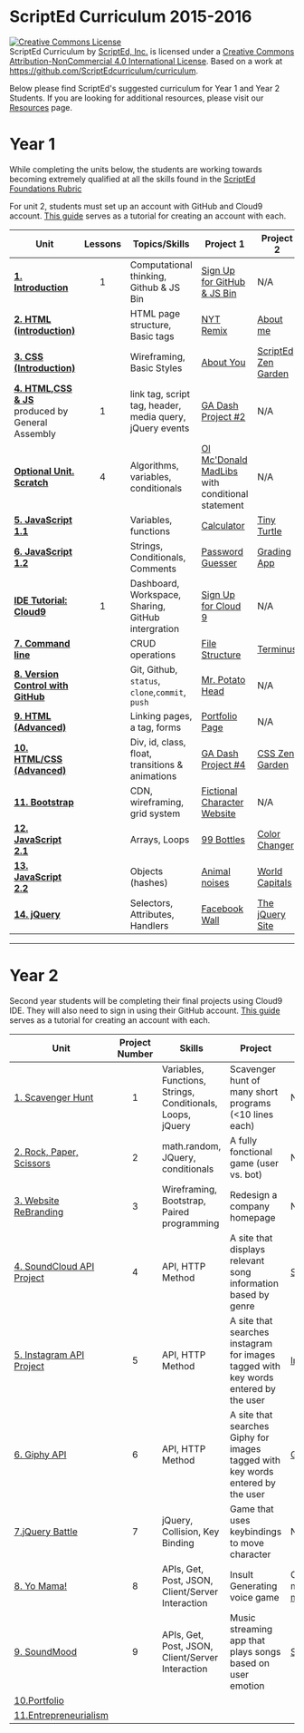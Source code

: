 # ScriptEd Curriculum 2015-2016

<a rel="license" href="http://creativecommons.org/licenses/by-nc/4.0/"><img alt="Creative Commons License" style="border-width:0" src="https://i.creativecommons.org/l/by-nc/4.0/88x31.png" /></a><br /><span xmlns:dct="http://purl.org/dc/terms/" property="dct:title">ScriptEd Curriculum</span> by <a xmlns:cc="http://creativecommons.org/ns#" href="https://github.com/ScriptEdcurriculum/curriculum" property="cc:attributionName" rel="cc:attributionURL">ScriptEd, Inc.</a> is licensed under a <a rel="license" href="http://creativecommons.org/licenses/by-nc/4.0/">Creative Commons Attribution-NonCommercial 4.0 International License</a>.  Based on a work at <a xmlns:dct="http://purl.org/dc/terms/" href="https://github.com/ScriptEdcurriculum/curriculum" rel="dct:source">https://github.com/ScriptEdcurriculum/curriculum</a>.

Below please find ScriptEd's suggested curriculum for Year 1 and Year 2 Students. If you are looking for additional resources, please visit our [Resources](https://github.com/ScriptEdcurriculum/curriculum/tree/master/resources) page.

Year 1
===================
While completing the units below, the students are working towards becoming extremely qualified at all the skills found in the [ScriptEd Foundations Rubric](https://docs.google.com/a/scripted.org/spreadsheets/d/1i21YAD2TBEn7nYeii5VH_7smUjCV13cvX2qgbhEkeZk/edit#gid=1132597865)

For unit 2, students must set up an account with GitHub and Cloud9 account. [This guide](resources/c9) serves as a tutorial for creating an account with each. 

| Unit  | Lessons | Topics/Skills | Project 1	| Project 2	| 
|-------|:-------:|------	|--------------|--------------|
| [**1. Introduction**](units/1-introduction/)| 1 | Computational thinking, Github & JS Bin  | [Sign Up for GitHub & JS Bin]()| N/A|
| [**2. HTML (introduction)**](units/2-HTML1/)|  | HTML page structure, Basic tags |[NYT Remix]()   | [About me]()
| [**3. CSS (Introduction)**](units/3-CSS1/)|  | Wireframing, Basic Styles  | [About You]() | [ScriptEd Zen Garden]()| 
| [**4. HTML,CSS & JS**](units/3-CSS1/)  produced by General Assembly| 1 | link tag, script tag, header, media query, jQuery events | [GA Dash Project #2]() | N/A| 
| [**Optional Unit. Scratch**](units/opt-scratch/) | 4 | Algorithms, variables, conditionals  | [Ol Mc'Donald MadLibs](units/o-scratch/lessons/4-project) with conditional statement | N/A|
| [**5. JavaScript 1.1**](units/5-javascript1_1/) |  | Variables, functions | [Calculator]() | [Tiny Turtle]()|
| [**6. JavaScript 1.2**](units/6-javascript1_2/) |   | Strings, Conditionals, Comments| [Password Guesser]() | [Grading App]() | 
| [**IDE Tutorial: Cloud9**](units/c9_setup/) | 1  | Dashboard, Workspace, Sharing, GitHub intergration | [Sign Up for Cloud 9](units/c9_setup/README.md) | N/A |
| [**7. Command line**](units/7-commandline) |   | CRUD operations | [File Structure]() | [Terminus]() |
| [**8. Version Control with GitHub**](units/8-versionControl) |   |  Git, Github, `status`, `clone`,`commit`, `push` | [Mr. Potato Head]()| N/A|
| [**9. HTML (Advanced)**](units/9-HTML2/) |   | Linking pages, a tag, forms | [Portfolio Page]() | N/A | 
| [**10. HTML/CSS (Advanced)**](units/10-HTML_CSS2) |  | Div, id, class, float, transitions & animations | [GA Dash Project #4]() | [CSS Zen Garden]() |
| [**11. Bootstrap**](units/11-bootstrap)|  | CDN, wireframing, grid system | [Fictional Character Website]() | N/A |
| [**12. JavaScript 2.1**](units/12-javascript2_1)|  | Arrays, Loops | [99 Bottles]() | [Color Changer]()|
| [**13. JavaScript 2.2**](units/13-javascript2_2)|  | Objects (hashes) | [Animal noises]() | [World Capitals]()|
| [**14. jQuery**](units/14-jQuery)|  | Selectors, Attributes, Handlers | [Facebook Wall]() | [The jQuery Site]()|

  
 
---

Year 2
=========================
Second year students will be completing their final projects using Cloud9 IDE. They will also need to sign in using their GitHub account. [This guide](resources/c9) serves as a tutorial for creating an account with each. 

| Unit  | Project Number | Skills | Project | API | 
|-------|:-------:|------|--------------|---------|
| [1. Scavenger Hunt](unitsYear2/1-JShunt)| 1 | Variables, Functions, Strings, Conditionals, Loops, jQuery | Scavenger hunt of many short programs (<10 lines each) | N/A |
| [2. Rock, Paper, Scissors](https://github.com/ScriptEdcurriculum/rockPaperScissors_Adv)| 2 | math.random, JQuery, conditionals | A fully fonctional game (user vs. bot) | N/A
| [3. Website ReBranding](unitsYear2/3-reDesign)| 3 | Wireframing, Bootstrap, Paired programming | Redesign a company homepage | N/A
| [4. SoundCloud API Project](unitsYear2/4-soundcloudAPI)| 4 | API, HTTP Method | A site that displays relevant song information based by genre | [SoundCloud](https://developers.soundcloud.com/docs/api/guide)
| [5. Instagram API Project](https://github.com/ScriptEdcurriculum/instagramAPI_Adv) | 5 | API, HTTP Method | A site that searches instagram for images tagged with key words entered by the user | [Instagram](https://instagram.com/developer/) | 
| [6. Giphy API](unitsYear2/6-giphyAPI) | 6 | API, HTTP Method | A site that searches Giphy for images tagged with key words entered by the user | [Giphy](https://github.com/Giphy/GiphyAPI)
| [7.jQuery Battle ](unitsYear2/7-jqueryBattle) | 7 | jQuery, Collision, Key Binding | Game that uses keybindings to move character | N/A
| [8. Yo Mama!](https://github.com/ScriptEdcurriculum/yoMama_Adv)| 8 | APIs, Get, Post, JSON, Client/Server Interaction | Insult Generating voice game | Custom API made on [mockable.io](mockable.io)| 
| [9. SoundMood](https://github.com/ScriptEdcurriculum/SoundMood_Adv)| 9 | APIs, Get, Post, JSON, Client/Server Interaction | Music streaming app that plays songs based on user emotion | [SoundCloud](https://developers.soundcloud.com/docs/api/guide)| 
| [10.Portfolio](9) |  |  |  |
| [11.Entrepreneurialism](10)|   | | 

